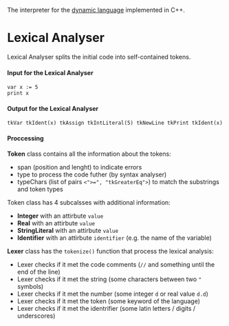 The interpreter for the [dynamic language](https://github.com/gleb-pp/d-interpreter/blob/main/proj-describtion/Project%20D.pdf) implemented in С++.

# Lexical Analyser

Lexical Analyser splits the initial code into self-contained tokens.

#### Input for the Lexical Analyser
```
var x := 5
print x
```
#### Output for the Lexical Analyser
```
tkVar tkIdent(x) tkAssign tkIntLiteral(5) tkNewLine tkPrint tkIdent(x)
```

#### Proccessing
**Token** class contains all the information about the tokens:
- span (position and lenght) to indicate errors
- type to process the code futher (by syntax analyser)
- typeChars (list of pairs `<">=", "tkGreaterEq">`) to match the substrings and token types

Token class has 4 subcalsses with additional information:
- **Integer** with an attirbute `value`
- **Real** with an attirbute `value`
- **StringLiteral** with an attirbute `value`
- **Identifier** with an attirbute `identifier` (e.g. the name of the variable)

**Lexer** class has the `tokenize()` function that process the lexical analysis:
- Lexer checks if it met the code comments (`//` and something until the end of the line)
- Lexer checks if it met the string (some characters between two `"` symbols)
- Lexer checks if it met the number (some integer `d` or real value `d.d`)
- Lexer checks if it met the token (some keyword of the language)
- Lexer checks if it met the identrifier (some latin letters / digits / underscores)